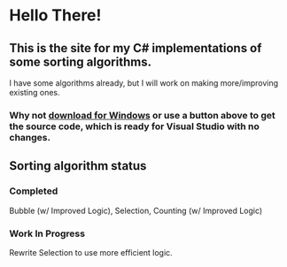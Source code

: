 # Hello There!
## This is the site for my C# implementations of some sorting algorithms.
I have some algorithms already, but I will work on making more/improving existing ones.
### Why not [download for Windows](https://github.com/cainy-a/bubble-sort/releases) or use a button above to get the source code, which is ready for Visual Studio with no changes.
## Sorting algorithm status
### Completed
Bubble (w/ Improved Logic), Selection, Counting (w/ Improved Logic)
### Work In Progress
Rewrite Selection to use more efficient logic.
